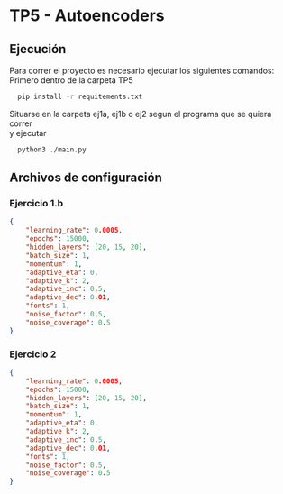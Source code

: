 
# TP5 - Autoencoders

## Ejecución

Para correr el proyecto es necesario ejecutar los siguientes comandos:
Primero dentro de la carpeta TP5
```bash
  pip install -r requitements.txt
```
  
Situarse en la carpeta ej1a, ej1b o ej2 segun el programa que se quiera correr  
y ejecutar

```bash
  python3 ./main.py
```


## Archivos de configuración

### Ejercicio 1.b
```json
{
    "learning_rate": 0.0005,
    "epochs": 15000,
    "hidden_layers": [20, 15, 20],
    "batch_size": 1,
    "momentum": 1,
    "adaptive_eta": 0,
    "adaptive_k": 2,
    "adaptive_inc": 0.5,
    "adaptive_dec": 0.01,
    "fonts": 1,
    "noise_factor": 0.5,
    "noise_coverage": 0.5
}
```

### Ejercicio 2
```json
{
    "learning_rate": 0.0005,
    "epochs": 15000,
    "hidden_layers": [20, 15, 20],
    "batch_size": 1,
    "momentum": 1,
    "adaptive_eta": 0,
    "adaptive_k": 2,
    "adaptive_inc": 0.5,
    "adaptive_dec": 0.01,
    "fonts": 1,
    "noise_factor": 0.5,
    "noise_coverage": 0.5
}
```



